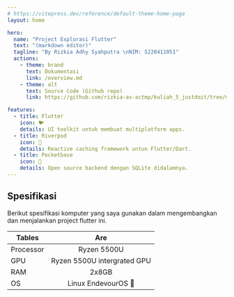 ```yaml
---
# https://vitepress.dev/reference/default-theme-home-page
layout: home

hero:
  name: "Project Explorasi Flutter"
  text: "(markdown editor)"
  tagline: "By Rizkia Adhy Syahputra \nNIM: 5220411051" 
  actions:
    - theme: brand
      text: Dokumentasi
      link: /overview.md
    - theme: alt 
      text: Source Code (Github repo)
      link: https://github.com/rizkia-as-actmp/kuliah_5_justdoit/tree/main

features:
  - title: Flutter
    icon: 🐦
    details: UI toolkit untuk membuat multiplatform apps.
  - title: Riverpod
    icon: 🌊
    details: Reactive caching framework untun Flutter/Dart.
  - title: Pocketbase
    icon: 💾
    details: Open source backend dengan SQLite didalamnya.
---
```


## Spesifikasi
Berikut spesifikasi komputer yang saya gunakan dalam mengembangkan dan menjalankan project flutter ini.


| Tables        |      Are      |
| ------------- | :-----------: |
| Processor | Ryzen 5500U | 
| GPU | Ryzen 5500U intergrated GPU | 
| RAM      |   2x8GB |
| OS |   Linux EndevourOS :penguin: |

